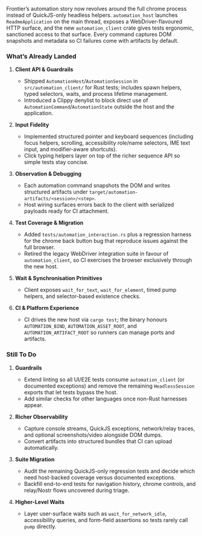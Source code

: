 Frontier’s automation story now revolves around the full chrome process instead of QuickJS-only headless helpers. `automation_host` launches `ReadmeApplication` on the main thread, exposes a WebDriver-flavoured HTTP surface, and the new `automation_client` crate gives tests ergonomic, sanctioned access to that surface. Every command captures DOM snapshots and metadata so CI failures come with artifacts by default.

### What’s Already Landed

1. **Client API & Guardrails**
   - Shipped `AutomationHost`/`AutomationSession` in `src/automation_client/` for Rust tests; includes spawn helpers, typed selectors, waits, and process lifetime management.
   - Introduced a Clippy denylist to block direct use of `AutomationCommand`/`AutomationState` outside the host and the application.

2. **Input Fidelity**
   - Implemented structured pointer and keyboard sequences (including focus helpers, scrolling, accessibility role/name selectors, IME text input, and modifier-aware shortcuts).
   - Click typing helpers layer on top of the richer sequence API so simple tests stay concise.

3. **Observation & Debugging**
   - Each automation command snapshots the DOM and writes structured artifacts under `target/automation-artifacts/<session>/<step>`.
   - Host wiring surfaces errors back to the client with serialized payloads ready for CI attachment.

4. **Test Coverage & Migration**
   - Added `tests/automation_interaction.rs` plus a regression harness for the chrome back button bug that reproduce issues against the full browser.
   - Retired the legacy WebDriver integration suite in favour of `automation_client`, so CI exercises the browser exclusively through the new host.

5. **Wait & Synchronisation Primitives**
   - Client exposes `wait_for_text`, `wait_for_element`, timed pump helpers, and selector-based existence checks.

6. **CI & Platform Experience**
   - CI drives the new host via `cargo test`; the binary honours `AUTOMATION_BIND`, `AUTOMATION_ASSET_ROOT`, and `AUTOMATION_ARTIFACT_ROOT` so runners can manage ports and artifacts.

### Still To Do

1. **Guardrails**
   - Extend linting so all UI/E2E tests consume `automation_client` (or documented exceptions) and remove the remaining `HeadlessSession` exports that let tests bypass the host.
   - Add similar checks for other languages once non-Rust harnesses appear.

2. **Richer Observability**
   - Capture console streams, QuickJS exceptions, network/relay traces, and optional screenshots/video alongside DOM dumps.
   - Convert artifacts into structured bundles that CI can upload automatically.

3. **Suite Migration**
   - Audit the remaining QuickJS-only regression tests and decide which need host-backed coverage versus documented exceptions.
   - Backfill end-to-end tests for navigation history, chrome controls, and relay/Nostr flows uncovered during triage.

4. **Higher-Level Waits**
   - Layer user-surface waits such as `wait_for_network_idle`, accessibility queries, and form-field assertions so tests rarely call `pump` directly.
